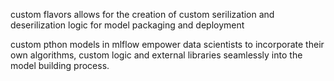 custom flavors allows for the creation of custom serilization and deserilization logic for model packaging and deployment

custom pthon models in mlflow empower data scientists to incorporate their own algorithms, custom logic and external libraries seamlessly into the model building process.

